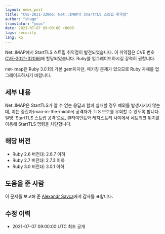 ```yaml
---
layout: news_post
title: "CVE-2021-32066: Net::IMAP의 StartTLS 스트립 취약점"
author: "shugo"
translator: "yous"
date: 2021-07-07 09:00:00 +0000
tags: security
lang: ko
---
```


Net::IMAP에서 StartTLS 스트립 취약점이 발견되었습니다.
이 취약점은 CVE 번호 [CVE-2021-32066](https://nvd.nist.gov/vuln/detail/CVE-2021-32066)에 할당되었습니다.
Ruby를 업그레이드하시길 강력히 권합니다.

net-imap은 Ruby 3.0.1의 기본 gem이지만, 패키징 문제가 있으므로 Ruby 자체를 업그레이드하시기 바랍니다.

## 세부 내용

Net::IMAP은 StartTLS가 알 수 없는 응답과 함께 실패할 경우 예외를 발생시키지 않는데,
이는 중간자(man-in-the-middle) 공격자가 TLS 보호를 우회할 수 있도록 합니다.
일명 'StartTLS 스트립 공격'으로, 클라이언트와 레지스트리 사이에서 네트워크 위치를 이용해 StartTLS 명령을 차단합니다.

## 해당 버전

* Ruby 2.6 버전대: 2.6.7 이하
* Ruby 2.7 버전대: 2.7.3 이하
* Ruby 3.0 버전대: 3.0.1 이하

## 도움을 준 사람

이 문제를 보고해 준 [Alexandr Savca](https://hackerone.com/chinarulezzz)에게 감사를 표합니다.

## 수정 이력

* 2021-07-07 09:00:00 UTC 최초 공개
